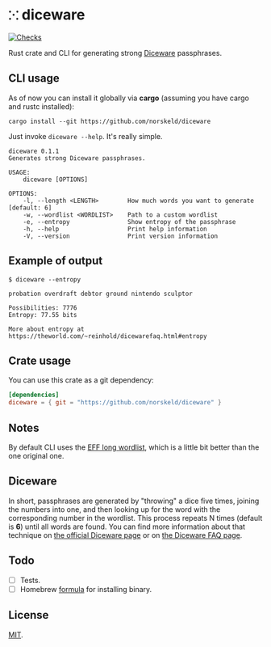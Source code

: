# `⁙` diceware

[![Checks](https://img.shields.io/github/workflow/status/norskeld/diceware/check?style=flat-square&colorA=22272d&colorB=22272d&label=checks)](https://github.com/norskeld/diceware/actions)

Rust crate and CLI for generating strong [Diceware] passphrases.

## CLI usage

As of now you can install it globally via **cargo** (assuming you have cargo and rustc installed):

```shell
cargo install --git https://github.com/norskeld/diceware
```

Just invoke `diceware --help`. It's really simple.

```shell
diceware 0.1.1
Generates strong Diceware passphrases.

USAGE:
    diceware [OPTIONS]

OPTIONS:
    -l, --length <LENGTH>        How much words you want to generate [default: 6]
    -w, --wordlist <WORDLIST>    Path to a custom wordlist
    -e, --entropy                Show entropy of the passphrase
    -h, --help                   Print help information
    -V, --version                Print version information
```

## Example of output

```shell
$ diceware --entropy

probation overdraft debtor ground nintendo sculptor

Possibilities: 7776
Entropy: 77.55 bits

More about entropy at https://theworld.com/~reinhold/dicewarefaq.html#entropy
```

## Crate usage

You can use this crate as a git dependency:

```toml
[dependencies]
diceware = { git = "https://github.com/norskeld/diceware" }
```

## Notes

By default CLI uses the [EFF long wordlist][eff-long-wordlist], which is a little bit better than the one original one.

## Diceware

In short, passphrases are generated by "throwing" a dice five times, joining the numbers into one, and then looking up for the word with the corresponding number in the wordlist. This process repeats N times (default is **6**) until all words are found. You can find more information about that technique on [the official Diceware page][diceware-official] or on [the Diceware FAQ page][diceware-faq].

## Todo

- [ ] Tests.
- [ ] Homebrew [formula] for installing binary.

## License

[MIT](LICENSE).

<!-- Links. -->

[diceware]: https://en.wikipedia.org/wiki/Diceware
[eff-long-wordlist]: https://eff.org/deeplinks/2016/07/new-wordlists-random-passphrases
[formula]: https://docs.brew.sh/Formula-Cookbook
[eff-wordlist]: https://eff.org/deeplinks/2016/07/new-wordlists-random-passphrases
[diceware-official]: https://theworld.com/~reinhold/diceware.html
[diceware-faq]: https://theworld.com/~reinhold/dicewarefaq.html
